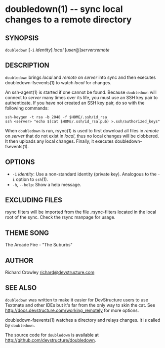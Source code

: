 doubledown(1) -- sync local changes to a remote directory
=========================================================

## SYNOPSIS

`doubledown` [`-i` _identity_] _local_ [_user_@]_server_:_remote_

## DESCRIPTION

`doubledown` brings _local_ and _remote_ on _server_ into sync and then executes doubledown-fsevents(1) to watch _local_ for changes.

An ssh-agent(1) is started if one cannot be found.  Because `doubledown` will connect to _server_ many times over its life, you must use an SSH key pair to authenticate.  If you have not created an SSH key pair, do so with the following commands:

	ssh-keygen -t rsa -b 2048 -f $HOME/.ssh/id_rsa
	ssh <server> "echo $(cat $HOME/.ssh/id_rsa.pub) >.ssh/authorized_keys"

When `doubledown` is run, rsync(1) is used to first download all files in _remote_ on _server_ that do not exist in _local_, thus no local changes will be clobbered.  It then uploads any local changes.  Finally, it executes doubledown-fsevents(1).

## OPTIONS

* `-i` _identity_:
  Use a non-standard identity (private key).  Analogous to the `-i` option to `ssh`(1).
* `-h`, `--help`:
  Show a help message.

## EXCLUDING FILES

rsync filters will be imported from the file .rsync-filters located in the local root of the sync. Check the rsync manpage for usage.

## THEME SONG

The Arcade Fire - "The Suburbs"

## AUTHOR

Richard Crowley <richard@devstructure.com>

## SEE ALSO

`doubledown` was written to make it easier for DevStructure users to use Textmate and other IDEs but it's far from the only way to skin the cat.  See <http://docs.devstructure.com/working_remotely> for more options.

doubledown-fsevents(1) watches a directory and relays changes.  It is called by `doubledown`.

The source code for `doubledown` is available at <http://github.com/devstructure/doubledown>.
